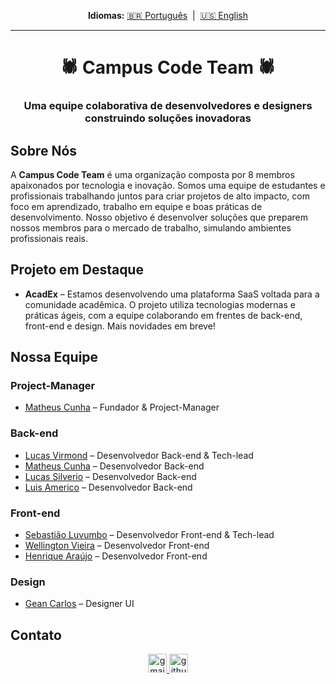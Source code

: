 <div align="center">
  <p>
    <strong>Idiomas:</strong>
    <a href="README.md">🇧🇷 Português</a>
     | 
    <a href="README.en.md">🇺🇸 English</a>
  </p>
</div>

---

<div align="center">

<div align="center">
  <h1>🕷 Campus Code Team 🕷</h1> 
</div>

### Uma equipe colaborativa de desenvolvedores e designers construindo soluções inovadoras

</div>

## Sobre Nós

A **Campus Code Team** é uma organização composta por 8 membros apaixonados por tecnologia e inovação. Somos uma equipe de estudantes e profissionais trabalhando juntos para criar projetos de alto impacto, com foco em aprendizado, trabalho em equipe e boas práticas de desenvolvimento. Nosso objetivo é desenvolver soluções que preparem nossos membros para o mercado de trabalho, simulando ambientes profissionais reais.

## Projeto em Destaque

* **AcadEx** – Estamos desenvolvendo uma plataforma SaaS voltada para a comunidade acadêmica. O projeto utiliza tecnologias modernas e práticas ágeis, com a equipe colaborando em frentes de back-end, front-end e design. Mais novidades em breve!

## Nossa Equipe

### Project-Manager
* [Matheus Cunha](https://github.com/MathCunha16) – Fundador & Project-Manager

### Back-end
* [Lucas Virmond](https://github.com/lucasvir) – Desenvolvedor Back-end & Tech-lead  
* [Matheus Cunha](https://github.com/MathCunha16) – Desenvolvedor Back-end
* [Lucas Silverio](https://github.com/lukasilverio94) – Desenvolvedor Back-end
* [Luis Americo](https://github.com/oluiamerico) – Desenvolvedor Back-end

### Front-end
* [Sebastião Luvumbo](https://github.com/SebastiaoBLuvumbo) – Desenvolvedor Front-end & Tech-lead 
* [Wellington Vieira](https://github.com/wellingtonVieiraSantos) – Desenvolvedor Front-end
* [Henrique Araújo](https://github.com/Henrique8878) – Desenvolvedor Front-end

### Design
* [Gean Carlos](https://github.com/neegas-dg) – Designer UI

## Contato

<div align="center">
  <a href="mailto:campuscodeteam@gmail.com" target="_blank">
    <img src="https://img.shields.io/static/v1?message=Gmail&logo=gmail&label=&color=D14836&logoColor=white&labelColor=&style=for-the-badge" height="30" alt="gmail logo" />
  </a>
  <a href="https://github.com/Campus-Code-Team" target="_blank">
    <img src="https://img.shields.io/static/v1?message=GitHub&logo=github&label=&color=181717&logoColor=white&labelColor=&style=for-the-badge" height="30" alt="github logo" />
  </a>
</div>

